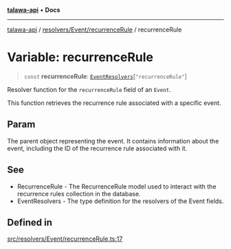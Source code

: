 [**talawa-api**](../../../../README.md) • **Docs**

***

[talawa-api](../../../../modules.md) / [resolvers/Event/recurrenceRule](../README.md) / recurrenceRule

# Variable: recurrenceRule

> `const` **recurrenceRule**: [`EventResolvers`](../../../../types/generatedGraphQLTypes/type-aliases/EventResolvers.md)\[`"recurrenceRule"`\]

Resolver function for the `recurrenceRule` field of an `Event`.

This function retrieves the recurrence rule associated with a specific event.

## Param

The parent object representing the event. It contains information about the event, including the ID of the recurrence rule associated with it.

## See

 - RecurrenceRule - The RecurrenceRule model used to interact with the recurrence rules collection in the database.
 - EventResolvers - The type definition for the resolvers of the Event fields.

## Defined in

[src/resolvers/Event/recurrenceRule.ts:17](https://github.com/PalisadoesFoundation/talawa-api/blob/6712e9940a5702665afc506fa9f6e9d7e1dc7991/src/resolvers/Event/recurrenceRule.ts#L17)
